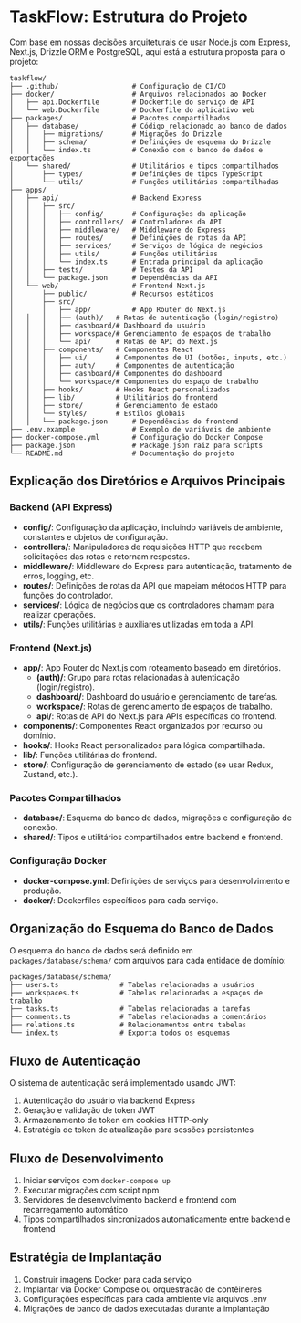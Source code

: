 # TaskFlow: Estrutura do Projeto

Com base em nossas decisões arquiteturais de usar Node.js com Express, Next.js, Drizzle ORM e PostgreSQL, aqui está a estrutura proposta para o projeto:

```
taskflow/
├── .github/                  # Configuração de CI/CD
├── docker/                   # Arquivos relacionados ao Docker
│   ├── api.Dockerfile        # Dockerfile do serviço de API
│   └── web.Dockerfile        # Dockerfile do aplicativo web
├── packages/                 # Pacotes compartilhados
│   ├── database/             # Código relacionado ao banco de dados
│   │   ├── migrations/       # Migrações do Drizzle
│   │   ├── schema/           # Definições de esquema do Drizzle
│   │   └── index.ts          # Conexão com o banco de dados e exportações
│   └── shared/               # Utilitários e tipos compartilhados
│       ├── types/            # Definições de tipos TypeScript
│       └── utils/            # Funções utilitárias compartilhadas
├── apps/
│   ├── api/                  # Backend Express
│   │   ├── src/
│   │   │   ├── config/       # Configurações da aplicação
│   │   │   ├── controllers/  # Controladores da API
│   │   │   ├── middleware/   # Middleware do Express
│   │   │   ├── routes/       # Definições de rotas da API
│   │   │   ├── services/     # Serviços de lógica de negócios
│   │   │   ├── utils/        # Funções utilitárias
│   │   │   └── index.ts      # Entrada principal da aplicação
│   │   ├── tests/            # Testes da API
│   │   └── package.json      # Dependências da API
│   └── web/                  # Frontend Next.js
│       ├── public/           # Recursos estáticos
│       ├── src/
│       │   ├── app/          # App Router do Next.js
│   │   │   ├── (auth)/   # Rotas de autenticação (login/registro)
│   │   │   ├── dashboard/# Dashboard do usuário
│   │   │   ├── workspace/# Gerenciamento de espaços de trabalho
│   │   │   └── api/      # Rotas de API do Next.js
│   │   ├── components/   # Componentes React
│   │   │   ├── ui/       # Componentes de UI (botões, inputs, etc.)
│   │   │   ├── auth/     # Componentes de autenticação
│   │   │   ├── dashboard/# Componentes do dashboard
│   │   │   └── workspace/# Componentes do espaço de trabalho
│   │   ├── hooks/        # Hooks React personalizados
│   │   ├── lib/          # Utilitários do frontend
│   │   ├── store/        # Gerenciamento de estado
│   │   └── styles/       # Estilos globais
│   │   └── package.json      # Dependências do frontend
├── .env.example              # Exemplo de variáveis de ambiente
├── docker-compose.yml        # Configuração do Docker Compose
├── package.json              # Package.json raiz para scripts
└── README.md                 # Documentação do projeto
```

## Explicação dos Diretórios e Arquivos Principais

### Backend (API Express)

- **config/**: Configuração da aplicação, incluindo variáveis de ambiente, constantes e objetos de configuração.
- **controllers/**: Manipuladores de requisições HTTP que recebem solicitações das rotas e retornam respostas.
- **middleware/**: Middleware do Express para autenticação, tratamento de erros, logging, etc.
- **routes/**: Definições de rotas da API que mapeiam métodos HTTP para funções do controlador.
- **services/**: Lógica de negócios que os controladores chamam para realizar operações.
- **utils/**: Funções utilitárias e auxiliares utilizadas em toda a API.

### Frontend (Next.js)

- **app/**: App Router do Next.js com roteamento baseado em diretórios.
  - **(auth)/**: Grupo para rotas relacionadas à autenticação (login/registro).
  - **dashboard/**: Dashboard do usuário e gerenciamento de tarefas.
  - **workspace/**: Rotas de gerenciamento de espaços de trabalho.
  - **api/**: Rotas de API do Next.js para APIs específicas do frontend.
- **components/**: Componentes React organizados por recurso ou domínio.
- **hooks/**: Hooks React personalizados para lógica compartilhada.
- **lib/**: Funções utilitárias do frontend.
- **store/**: Configuração de gerenciamento de estado (se usar Redux, Zustand, etc.).

### Pacotes Compartilhados

- **database/**: Esquema do banco de dados, migrações e configuração de conexão.
- **shared/**: Tipos e utilitários compartilhados entre backend e frontend.

### Configuração Docker

- **docker-compose.yml**: Definições de serviços para desenvolvimento e produção.
- **docker/**: Dockerfiles específicos para cada serviço.

## Organização do Esquema do Banco de Dados

O esquema do banco de dados será definido em `packages/database/schema/` com arquivos para cada entidade de domínio:

```
packages/database/schema/
├── users.ts               # Tabelas relacionadas a usuários
├── workspaces.ts          # Tabelas relacionadas a espaços de trabalho
├── tasks.ts               # Tabelas relacionadas a tarefas
├── comments.ts            # Tabelas relacionadas a comentários
├── relations.ts           # Relacionamentos entre tabelas
└── index.ts               # Exporta todos os esquemas
```

## Fluxo de Autenticação

O sistema de autenticação será implementado usando JWT:

1. Autenticação do usuário via backend Express
2. Geração e validação de token JWT
3. Armazenamento de token em cookies HTTP-only
4. Estratégia de token de atualização para sessões persistentes

## Fluxo de Desenvolvimento

1. Iniciar serviços com `docker-compose up`
2. Executar migrações com script npm
3. Servidores de desenvolvimento backend e frontend com recarregamento automático
4. Tipos compartilhados sincronizados automaticamente entre backend e frontend

## Estratégia de Implantação

1. Construir imagens Docker para cada serviço
2. Implantar via Docker Compose ou orquestração de contêineres
3. Configurações específicas para cada ambiente via arquivos .env
4. Migrações de banco de dados executadas durante a implantação
